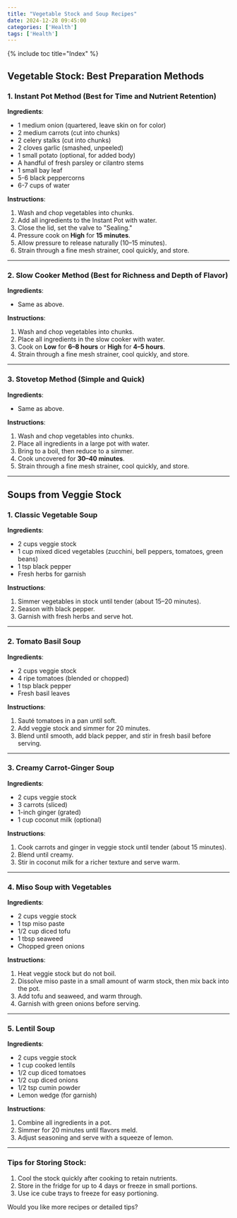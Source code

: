 ```yaml
---
title: "Vegetable Stock and Soup Recipes"
date: 2024-12-28 09:45:00
categories: ['Health']
tags: ['Health']
---
```

{% include toc title="Index" %}


## **Vegetable Stock: Best Preparation Methods**

### 1. **Instant Pot Method** (Best for Time and Nutrient Retention)
**Ingredients**:
- 1 medium onion (quartered, leave skin on for color)
- 2 medium carrots (cut into chunks)
- 2 celery stalks (cut into chunks)
- 2 cloves garlic (smashed, unpeeled)
- 1 small potato (optional, for added body)
- A handful of fresh parsley or cilantro stems
- 1 small bay leaf
- 5-6 black peppercorns
- 6-7 cups of water

**Instructions**:
1. Wash and chop vegetables into chunks.
2. Add all ingredients to the Instant Pot with water.
3. Close the lid, set the valve to "Sealing."
4. Pressure cook on **High** for **15 minutes**.
5. Allow pressure to release naturally (10–15 minutes).
6. Strain through a fine mesh strainer, cool quickly, and store.

---

### 2. **Slow Cooker Method** (Best for Richness and Depth of Flavor)
**Ingredients**:
- Same as above.

**Instructions**:
1. Wash and chop vegetables into chunks.
2. Place all ingredients in the slow cooker with water.
3. Cook on **Low** for **6–8 hours** or **High** for **4–5 hours**.
4. Strain through a fine mesh strainer, cool quickly, and store.

---

### 3. **Stovetop Method** (Simple and Quick)
**Ingredients**:
- Same as above.

**Instructions**:
1. Wash and chop vegetables into chunks.
2. Place all ingredients in a large pot with water.
3. Bring to a boil, then reduce to a simmer.
4. Cook uncovered for **30–40 minutes**.
5. Strain through a fine mesh strainer, cool quickly, and store.

---

## **Soups from Veggie Stock**

### 1. **Classic Vegetable Soup**
**Ingredients**:
- 2 cups veggie stock
- 1 cup mixed diced vegetables (zucchini, bell peppers, tomatoes, green beans)
- 1 tsp black pepper
- Fresh herbs for garnish

**Instructions**:
1. Simmer vegetables in stock until tender (about 15–20 minutes).
2. Season with black pepper.
3. Garnish with fresh herbs and serve hot.

---

### 2. **Tomato Basil Soup**
**Ingredients**:
- 2 cups veggie stock
- 4 ripe tomatoes (blended or chopped)
- 1 tsp black pepper
- Fresh basil leaves

**Instructions**:
1. Sauté tomatoes in a pan until soft.
2. Add veggie stock and simmer for 20 minutes.
3. Blend until smooth, add black pepper, and stir in fresh basil before serving.

---

### 3. **Creamy Carrot-Ginger Soup**
**Ingredients**:
- 2 cups veggie stock
- 3 carrots (sliced)
- 1-inch ginger (grated)
- 1 cup coconut milk (optional)

**Instructions**:
1. Cook carrots and ginger in veggie stock until tender (about 15 minutes).
2. Blend until creamy.
3. Stir in coconut milk for a richer texture and serve warm.

---

### 4. **Miso Soup with Vegetables**
**Ingredients**:
- 2 cups veggie stock
- 1 tsp miso paste
- 1/2 cup diced tofu
- 1 tbsp seaweed
- Chopped green onions

**Instructions**:
1. Heat veggie stock but do not boil.
2. Dissolve miso paste in a small amount of warm stock, then mix back into the pot.
3. Add tofu and seaweed, and warm through.
4. Garnish with green onions before serving.

---

### 5. **Lentil Soup**
**Ingredients**:
- 2 cups veggie stock
- 1 cup cooked lentils
- 1/2 cup diced tomatoes
- 1/2 cup diced onions
- 1/2 tsp cumin powder
- Lemon wedge (for garnish)

**Instructions**:
1. Combine all ingredients in a pot.
2. Simmer for 20 minutes until flavors meld.
3. Adjust seasoning and serve with a squeeze of lemon.

---

### Tips for Storing Stock:
1. Cool the stock quickly after cooking to retain nutrients.
2. Store in the fridge for up to 4 days or freeze in small portions.
3. Use ice cube trays to freeze for easy portioning.

Would you like more recipes or detailed tips?
